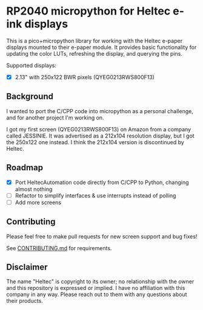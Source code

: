 # RP2040 micropython for Heltec e-ink displays

This is a pico+micropython library for working with the Heltec e-paper displays mounted to their e-paper module. It 
provides basic functionality for updating the color LUTs, refreshing the display, and querying the pins.

Supported displays:

* [X] 2.13" with 250x122 BWR pixels (QYEG0213RWS800F13)

## Background

I wanted to port the C/CPP code into micropython as a personal challenge, and for another project I'm working on.

I got my first screen (QYEG0213RWS800F13) on Amazon from a company called JESSINIE. It was advertised as a 212x104 
resolution display, but I got the 250x122 one instead. I think the 212x104 version is discontinued by Heltec.

## Roadmap

* [X] Port HeltecAutomation code directly from C/CPP to Python, changing almost nothing
* [ ] Refactor to simplify interfaces & use interrupts instead of polling
* [ ] Add more screens

## Contributing

Please feel free to make pull requests for new screen support and bug fixes!

See [CONTRIBUTING.md](docs/CONTRIBUTING.md) for requirements.

## Disclaimer

The name "Heltec" is copyright to its owner; no relationship with the owner and this repository is expressed or implied.
I have no affiliation with this company in any way. Please reach out to them with any questions about their products.
